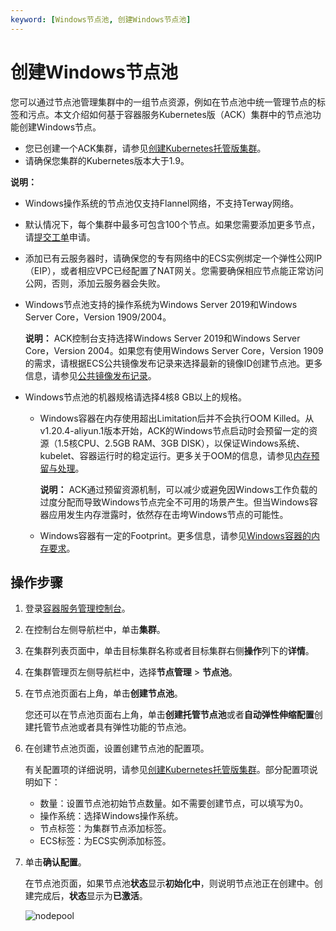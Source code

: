 ```yaml
---
keyword: [Windows节点池, 创建Windows节点池]
---
```


# 创建Windows节点池

您可以通过节点池管理集群中的一组节点资源，例如在节点池中统一管理节点的标签和污点。本文介绍如何基于容器服务Kubernetes版（ACK）集群中的节点池功能创建Windows节点。

-   您已创建一个ACK集群，请参见[创建Kubernetes托管版集群](/cn.zh-CN/Kubernetes集群用户指南/集群/创建集群/创建Kubernetes托管版集群.md)。
-   请确保您集群的Kubernetes版本大于1.9。

**说明：**

-   Windows操作系统的节点池仅支持Flannel网络，不支持Terway网络。

-   默认情况下，每个集群中最多可包含100个节点。如果您需要添加更多节点，请[提交工单](https://selfservice.console.aliyun.com/ticket/createIndex)申请。
-   添加已有云服务器时，请确保您的专有网络中的ECS实例绑定一个弹性公网IP（EIP），或者相应VPC已经配置了NAT网关。您需要确保相应节点能正常访问公网，否则，添加云服务器会失败。

-   Windows节点池支持的操作系统为Windows Server 2019和Windows Server Core，Version 1909/2004。

    **说明：** ACK控制台支持选择Windows Server 2019和Windows Server Core，Version 2004。如果您有使用Windows Server Core，Version 1909的需求，请根据ECS公共镜像发布记录来选择最新的镜像ID创建节点池。更多信息，请参见[公共镜像发布记录](/cn.zh-CN/镜像/公共镜像/公共镜像发布记录.md)。

-   Windows节点池的机器规格请选择4核8 GB以上的规格。
    -   Windows容器在内存使用超出Limitation后并不会执行OOM Killed。从v1.20.4-aliyun.1版本开始，ACK的Windows节点启动时会预留一定的资源（1.5核CPU、2.5GB RAM、3GB DISK），以保证Windows系统、kubelet、容器运行时的稳定运行。更多关于OOM的信息，请参见[内存预留与处理](https://v1-20.docs.kubernetes.io/zh/docs/setup/production-environment/windows/intro-windows-in-kubernetes/#memory-reservations-and-handling)。

        **说明：** ACK通过预留资源机制，可以减少或避免因Windows工作负载的过度分配而导致Windows节点完全不可用的场景产生。但当Windows容器应用发生内存泄露时，依然存在击垮Windows节点的可能性。

    -   Windows容器有一定的Footprint。更多信息，请参见[Windows容器的内存要求](https://docs.microsoft.com/zh-cn/virtualization/windowscontainers/deploy-containers/system-requirements#memory-requirements)。

## 操作步骤

1.  登录[容器服务管理控制台](https://cs.console.aliyun.com)。

2.  在控制台左侧导航栏中，单击**集群**。

3.  在集群列表页面中，单击目标集群名称或者目标集群右侧**操作**列下的**详情**。

4.  在集群管理页左侧导航栏中，选择**节点管理** \> **节点池**。

5.  在节点池页面右上角，单击**创建节点池**。

    您还可以在节点池页面右上角，单击**创建托管节点池**或者**自动弹性伸缩配置**创建托管节点池或者具有弹性功能的节点池。

6.  在创建节点池页面，设置创建节点池的配置项。

    有关配置项的详细说明，请参见[创建Kubernetes托管版集群](/cn.zh-CN/Kubernetes集群用户指南/集群/创建集群/创建Kubernetes托管版集群.md)。部分配置项说明如下：

    -   数量：设置节点池初始节点数量。如不需要创建节点，可以填写为0。
    -   操作系统：选择Windows操作系统。
    -   节点标签：为集群节点添加标签。
    -   ECS标签：为ECS实例添加标签。
7.  单击**确认配置**。

    在节点池页面，如果节点池**状态**显示**初始化中**，则说明节点池正在创建中。创建完成后，**状态**显示为**已激活**。

    ![nodepool](https://help-static-aliyun-doc.aliyuncs.com/assets/img/zh-CN/9106659951/p95881.png)


